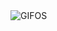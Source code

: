 <picture>
    <source media="(prefers-color-scheme: dark)" srcset="http">
    <source media="(prefers-color-scheme: light)" s">
    <img alt="GIFOS" ">
</picture>

